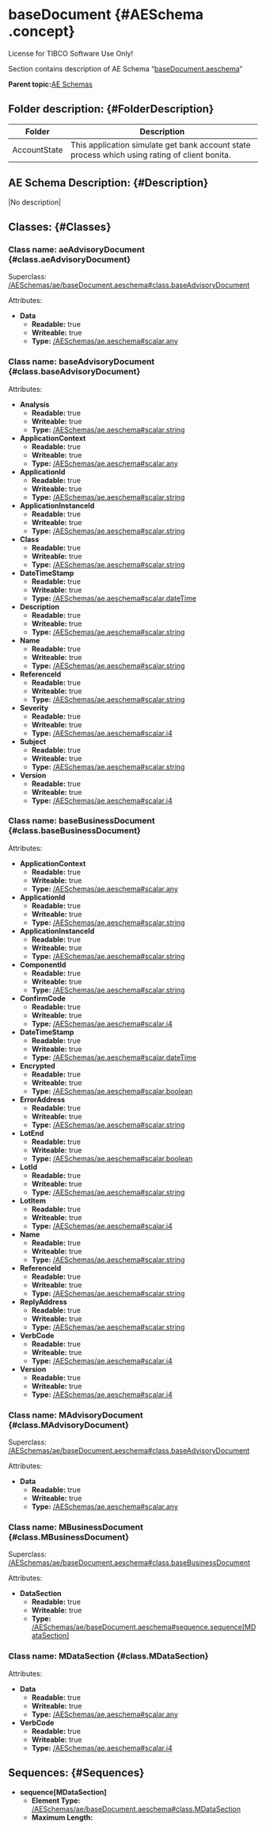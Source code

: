 # baseDocument {#AESchema .concept}

License for TIBCO Software Use Only!

Section contains description of AE Schema “[baseDocument.aeschema](baseDocument.aeschema)”

**Parent topic:**[AE Schemas](../../../../projects/AccountState/common/aeschema.md)

## Folder description: {#FolderDescription}

|Folder|Description|
|------|-----------|
|AccountState|This application simulate get bank account state process which using rating of client bonita.|

## AE Schema Description: {#Description}

|No description|

## Classes: {#Classes}

### Class name: aeAdvisoryDocument {#class.aeAdvisoryDocument}

Superclass: [/AESchemas/ae/baseDocument.aeschema\#class.baseAdvisoryDocument](baseDocument.aeschema.md#)

Attributes:

-   **Data**
    -   **Readable:** true
    -   **Writeable:** true
    -   **Type:** [/AESchemas/ae.aeschema\#scalar.any](../ae.aeschema.md#)

### Class name: baseAdvisoryDocument {#class.baseAdvisoryDocument}

Attributes:

-   **Analysis**
    -   **Readable:** true
    -   **Writeable:** true
    -   **Type:** [/AESchemas/ae.aeschema\#scalar.string](../ae.aeschema.md#)
-   **ApplicationContext**
    -   **Readable:** true
    -   **Writeable:** true
    -   **Type:** [/AESchemas/ae.aeschema\#scalar.any](../ae.aeschema.md#)
-   **ApplicationId**
    -   **Readable:** true
    -   **Writeable:** true
    -   **Type:** [/AESchemas/ae.aeschema\#scalar.string](../ae.aeschema.md#)
-   **ApplicationInstanceId**
    -   **Readable:** true
    -   **Writeable:** true
    -   **Type:** [/AESchemas/ae.aeschema\#scalar.string](../ae.aeschema.md#)
-   **Class**
    -   **Readable:** true
    -   **Writeable:** true
    -   **Type:** [/AESchemas/ae.aeschema\#scalar.string](../ae.aeschema.md#)
-   **DateTimeStamp**
    -   **Readable:** true
    -   **Writeable:** true
    -   **Type:** [/AESchemas/ae.aeschema\#scalar.dateTime](../ae.aeschema.md#)
-   **Description**
    -   **Readable:** true
    -   **Writeable:** true
    -   **Type:** [/AESchemas/ae.aeschema\#scalar.string](../ae.aeschema.md#)
-   **Name**
    -   **Readable:** true
    -   **Writeable:** true
    -   **Type:** [/AESchemas/ae.aeschema\#scalar.string](../ae.aeschema.md#)
-   **ReferenceId**
    -   **Readable:** true
    -   **Writeable:** true
    -   **Type:** [/AESchemas/ae.aeschema\#scalar.string](../ae.aeschema.md#)
-   **Severity**
    -   **Readable:** true
    -   **Writeable:** true
    -   **Type:** [/AESchemas/ae.aeschema\#scalar.i4](../ae.aeschema.md#)
-   **Subject**
    -   **Readable:** true
    -   **Writeable:** true
    -   **Type:** [/AESchemas/ae.aeschema\#scalar.string](../ae.aeschema.md#)
-   **Version**
    -   **Readable:** true
    -   **Writeable:** true
    -   **Type:** [/AESchemas/ae.aeschema\#scalar.i4](../ae.aeschema.md#)

### Class name: baseBusinessDocument {#class.baseBusinessDocument}

Attributes:

-   **ApplicationContext**
    -   **Readable:** true
    -   **Writeable:** true
    -   **Type:** [/AESchemas/ae.aeschema\#scalar.any](../ae.aeschema.md#)
-   **ApplicationId**
    -   **Readable:** true
    -   **Writeable:** true
    -   **Type:** [/AESchemas/ae.aeschema\#scalar.string](../ae.aeschema.md#)
-   **ApplicationInstanceId**
    -   **Readable:** true
    -   **Writeable:** true
    -   **Type:** [/AESchemas/ae.aeschema\#scalar.string](../ae.aeschema.md#)
-   **ComponentId**
    -   **Readable:** true
    -   **Writeable:** true
    -   **Type:** [/AESchemas/ae.aeschema\#scalar.string](../ae.aeschema.md#)
-   **ConfirmCode**
    -   **Readable:** true
    -   **Writeable:** true
    -   **Type:** [/AESchemas/ae.aeschema\#scalar.i4](../ae.aeschema.md#)
-   **DateTimeStamp**
    -   **Readable:** true
    -   **Writeable:** true
    -   **Type:** [/AESchemas/ae.aeschema\#scalar.dateTime](../ae.aeschema.md#)
-   **Encrypted**
    -   **Readable:** true
    -   **Writeable:** true
    -   **Type:** [/AESchemas/ae.aeschema\#scalar.boolean](../ae.aeschema.md#)
-   **ErrorAddress**
    -   **Readable:** true
    -   **Writeable:** true
    -   **Type:** [/AESchemas/ae.aeschema\#scalar.string](../ae.aeschema.md#)
-   **LotEnd**
    -   **Readable:** true
    -   **Writeable:** true
    -   **Type:** [/AESchemas/ae.aeschema\#scalar.boolean](../ae.aeschema.md#)
-   **LotId**
    -   **Readable:** true
    -   **Writeable:** true
    -   **Type:** [/AESchemas/ae.aeschema\#scalar.string](../ae.aeschema.md#)
-   **LotItem**
    -   **Readable:** true
    -   **Writeable:** true
    -   **Type:** [/AESchemas/ae.aeschema\#scalar.i4](../ae.aeschema.md#)
-   **Name**
    -   **Readable:** true
    -   **Writeable:** true
    -   **Type:** [/AESchemas/ae.aeschema\#scalar.string](../ae.aeschema.md#)
-   **ReferenceId**
    -   **Readable:** true
    -   **Writeable:** true
    -   **Type:** [/AESchemas/ae.aeschema\#scalar.string](../ae.aeschema.md#)
-   **ReplyAddress**
    -   **Readable:** true
    -   **Writeable:** true
    -   **Type:** [/AESchemas/ae.aeschema\#scalar.string](../ae.aeschema.md#)
-   **VerbCode**
    -   **Readable:** true
    -   **Writeable:** true
    -   **Type:** [/AESchemas/ae.aeschema\#scalar.i4](../ae.aeschema.md#)
-   **Version**
    -   **Readable:** true
    -   **Writeable:** true
    -   **Type:** [/AESchemas/ae.aeschema\#scalar.i4](../ae.aeschema.md#)

### Class name: MAdvisoryDocument {#class.MAdvisoryDocument}

Superclass: [/AESchemas/ae/baseDocument.aeschema\#class.baseAdvisoryDocument](baseDocument.aeschema.md#)

Attributes:

-   **Data**
    -   **Readable:** true
    -   **Writeable:** true
    -   **Type:** [/AESchemas/ae.aeschema\#scalar.any](../ae.aeschema.md#)

### Class name: MBusinessDocument {#class.MBusinessDocument}

Superclass: [/AESchemas/ae/baseDocument.aeschema\#class.baseBusinessDocument](baseDocument.aeschema.md#)

Attributes:

-   **DataSection**
    -   **Readable:** true
    -   **Writeable:** true
    -   **Type:** [/AESchemas/ae/baseDocument.aeschema\#sequence.sequence\[MDataSection\]](baseDocument.aeschema.md#)

### Class name: MDataSection {#class.MDataSection}

Attributes:

-   **Data**
    -   **Readable:** true
    -   **Writeable:** true
    -   **Type:** [/AESchemas/ae.aeschema\#scalar.any](../ae.aeschema.md#)
-   **VerbCode**
    -   **Readable:** true
    -   **Writeable:** true
    -   **Type:** [/AESchemas/ae.aeschema\#scalar.i4](../ae.aeschema.md#)

## Sequences: {#Sequences}

-   **sequence\[MDataSection\]**
    -   **Element Type:** [/AESchemas/ae/baseDocument.aeschema\#class.MDataSection](baseDocument.aeschema.md#)
    -   **Maximum Length:**


